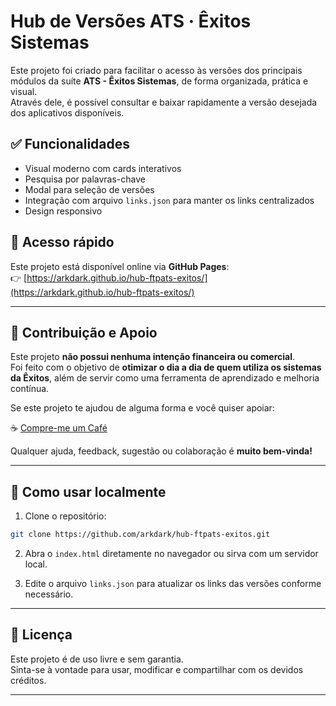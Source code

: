
# Hub de Versões ATS · Êxitos Sistemas

Este projeto foi criado para facilitar o acesso às versões dos principais módulos da suíte **ATS - Êxitos Sistemas**, de forma organizada, prática e visual.  
Através dele, é possível consultar e baixar rapidamente a versão desejada dos aplicativos disponíveis.

## ✅ Funcionalidades

- Visual moderno com cards interativos
- Pesquisa por palavras-chave
- Modal para seleção de versões
- Integração com arquivo `links.json` para manter os links centralizados
- Design responsivo

## 🚀 Acesso rápido

Este projeto está disponível online via **GitHub Pages**:  
👉 [https://arkdark.github.io/hub-ftpats-exitos/](https://arkdark.github.io/hub-ftpats-exitos/)

---

## 🤝 Contribuição e Apoio

Este projeto **não possui nenhuma intenção financeira ou comercial**.  
Foi feito com o objetivo de **otimizar o dia a dia de quem utiliza os sistemas da Êxitos**, além de servir como uma ferramenta de aprendizado e melhoria contínua.

Se este projeto te ajudou de alguma forma e você quiser apoiar:

☕ [Compre-me um Café](https://www.buymeacoffee.com/lucassousa)

Qualquer ajuda, feedback, sugestão ou colaboração é **muito bem-vinda!**

---

## 📁 Como usar localmente

1. Clone o repositório:

```bash
git clone https://github.com/arkdark/hub-ftpats-exitos.git
```

2. Abra o `index.html` diretamente no navegador ou sirva com um servidor local.

3. Edite o arquivo `links.json` para atualizar os links das versões conforme necessário.

---

## 📌 Licença

Este projeto é de uso livre e sem garantia.  
Sinta-se à vontade para usar, modificar e compartilhar com os devidos créditos.

---
